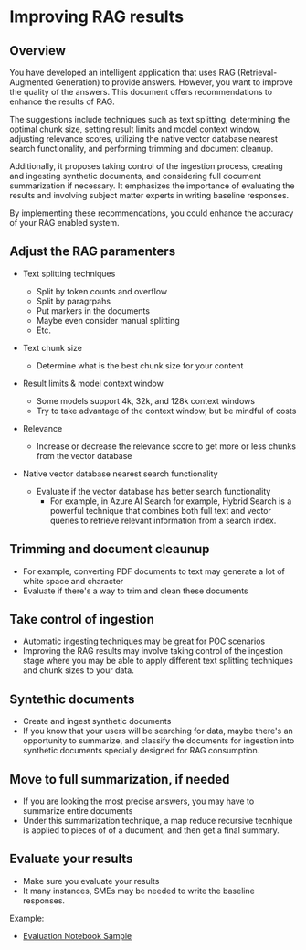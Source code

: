 # Improving RAG results

## Overview

You have developed an intelligent application that uses RAG (Retrieval-Augmented Generation) to provide answers. However, you want to improve the quality of the answers. This document offers recommendations to enhance the results of RAG.

The suggestions include techniques such as text splitting, determining the optimal chunk size, setting result limits and model context window, adjusting relevance scores, utilizing the native vector database nearest search functionality, and performing trimming and document cleanup.

Additionally, it proposes taking control of the ingestion process, creating and ingesting synthetic documents, and considering full document summarization if necessary. It emphasizes the importance of evaluating the results and involving subject matter experts in writing baseline responses.

By implementing these recommendations, you could enhance the accuracy of your RAG enabled system.

## Adjust the RAG paramenters

- Text splitting techniques
  - Split by token counts and overflow
  - Split by paragrpahs
  - Put markers in the documents
  - Maybe even consider manual splitting
  - Etc.

- Text chunk size
  - Determine what is the best chunk size for your content  

- Result limits & model context window
  - Some models support 4k, 32k, and 128k context windows
  - Try to take advantage of the context window, but be mindful of costs

- Relevance
  - Increase or decrease the relevance score to get more or less chunks from the vector database

- Native vector database nearest search functionality
  - Evaluate if the vector database has better search functionality
    - For example, in Azure AI Search for example, Hybrid Search is a powerful technique that combines both full text and vector queries to retrieve relevant information from a search index.

## Trimming and document cleaunup

- For example, converting PDF documents to text may generate a lot of white space and character
- Evaluate if there's a way to trim and clean these documents

## Take control of ingestion

- Automatic ingesting techniques may be great for POC scenarios
- Improving the RAG results may involve taking control of the ingestion stage where you may be able to apply different text splitting techniques and chunk sizes to your data.

## Syntethic documents

- Create and ingest synthetic documents
- If you know that your users will be searching for data, maybe there's an opportunity to summarize, and classify the documents for ingestion into synthetic documents specially designed for RAG consumption.

## Move to full summarization, if needed

- If you are looking the most precise answers, you may have to summarize entire documents
- Under this summarization technique, a map reduce recursive tecnhique is applied to pieces of of a ducument, and then get a final summary.

## Evaluate your results

- Make sure you evaluate your results
- It many instances, SMEs may be needed to write the baseline responses.

Example:
- [Evaluation Notebook Sample](https://github.dev/msalemor/llm-use-cases/notebooks/evaluation.ipynb)